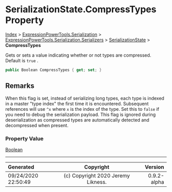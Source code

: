 ﻿# SerializationState.CompressTypes Property

[Index](../index.md) > [ExpressionPowerTools.Serialization](ExpressionPowerTools.Serialization.a.md) > [ExpressionPowerTools.Serialization.Serializers](ExpressionPowerTools.Serialization.Serializers.n.md) > [SerializationState](ExpressionPowerTools.Serialization.Serializers.SerializationState.cs.md) > **CompressTypes**

Gets or sets a value indicating whether or not types are compressed. Default is `true` .

```csharp
public Boolean CompressTypes { get; set; }
```

## Remarks

When this flag is set, instead of serializing long types, each type is indexed in a master
            "type index" the first time it is encountered. Subsequent references will use `^x` where `x` is the index of the type. Set this to `false` if you need to debug the
            serialization payload. This flag is ignored during deserialization as compressed types are
            automatically detected and decompressed when present.

### Property Value

 [Boolean](https://docs.microsoft.com/dotnet/api/system.boolean) 


---

| Generated | Copyright | Version |
| :-- | :-: | --: |
| 09/24/2020 22:50:49 | (c) Copyright 2020 Jeremy Likness. | 0.9.2-alpha |
